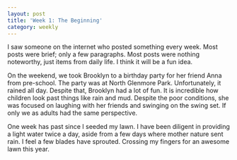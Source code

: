 ```yaml
---
layout: post
title: 'Week 1: The Beginning'
category: weekly
---
```


I saw someone on the internet who posted something every week. Most posts were brief; only a few paragraphs. Most posts were nothing noteworthy, just items from daily life. I think it will be a fun idea.

On the weekend, we took Brooklyn to a birthday party for her friend Anna from pre-school. The party was at North Glenmore Park. Unfortunately, it rained all day. Despite that, Brooklyn had a lot of fun. It is incredible how children look past things like rain and mud. Despite the poor conditions, she was focused on laughing with her friends and swinging on the swing set. If only we as adults had the same perspective.

One week has past since I seeded my lawn. I have been diligent in providing a light water twice a day, aside from a few days where mother nature sent rain. I feel a few blades have sprouted. Crossing my fingers for an awesome lawn this year.
